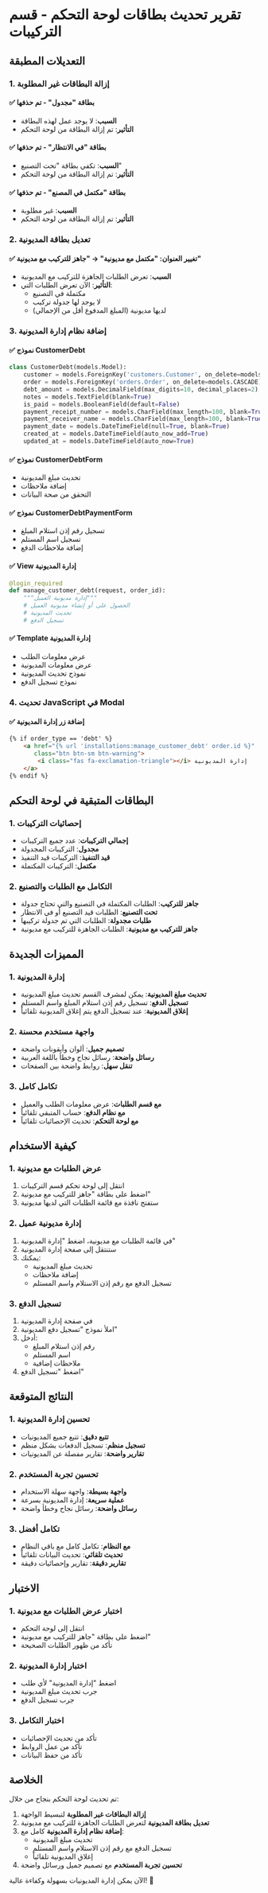 # تقرير تحديث بطاقات لوحة التحكم - قسم التركيبات

## التعديلات المطبقة

### 1. إزالة البطاقات غير المطلوبة

#### ✅ **بطاقة "مجدول"** - تم حذفها
- **السبب**: لا يوجد عمل لهذه البطاقة
- **التأثير**: تم إزالة البطاقة من لوحة التحكم

#### ✅ **بطاقة "في الانتظار"** - تم حذفها  
- **السبب**: تكفي بطاقة "تحت التصنيع"
- **التأثير**: تم إزالة البطاقة من لوحة التحكم

#### ✅ **بطاقة "مكتمل في المصنع"** - تم حذفها
- **السبب**: غير مطلوبة
- **التأثير**: تم إزالة البطاقة من لوحة التحكم

### 2. تعديل بطاقة المديونية

#### ✅ **تغيير العنوان**: "مكتمل مع مديونية" → "جاهز للتركيب مع مديونية"
- **السبب**: تعرض الطلبات الجاهزة للتركيب مع المديونية
- **التأثير**: الآن تعرض الطلبات التي:
  - مكتملة في التصنيع
  - لا يوجد لها جدولة تركيب
  - لديها مديونية (المبلغ المدفوع أقل من الإجمالي)

### 3. إضافة نظام إدارة المديونية

#### ✅ **نموذج CustomerDebt**
```python
class CustomerDebt(models.Model):
    customer = models.ForeignKey('customers.Customer', on_delete=models.CASCADE)
    order = models.ForeignKey('orders.Order', on_delete=models.CASCADE)
    debt_amount = models.DecimalField(max_digits=10, decimal_places=2)
    notes = models.TextField(blank=True)
    is_paid = models.BooleanField(default=False)
    payment_receipt_number = models.CharField(max_length=100, blank=True)
    payment_receiver_name = models.CharField(max_length=100, blank=True)
    payment_date = models.DateTimeField(null=True, blank=True)
    created_at = models.DateTimeField(auto_now_add=True)
    updated_at = models.DateTimeField(auto_now=True)
```

#### ✅ **نموذج CustomerDebtForm**
- تحديث مبلغ المديونية
- إضافة ملاحظات
- التحقق من صحة البيانات

#### ✅ **نموذج CustomerDebtPaymentForm**
- تسجيل رقم إذن استلام المبلغ
- تسجيل اسم المستلم
- إضافة ملاحظات الدفع

#### ✅ **View إدارة المديونية**
```python
@login_required
def manage_customer_debt(request, order_id):
    """إدارة مديونية العميل"""
    # الحصول على أو إنشاء مديونية العميل
    # تحديث المديونية
    # تسجيل الدفع
```

#### ✅ **Template إدارة المديونية**
- عرض معلومات الطلب
- عرض معلومات المديونية
- نموذج تحديث المديونية
- نموذج تسجيل الدفع

### 4. تحديث JavaScript في Modal

#### ✅ **إضافة زر إدارة المديونية**
```html
{% if order_type == 'debt' %}
    <a href="{% url 'installations:manage_customer_debt' order.id %}" 
       class="btn btn-sm btn-warning">
        <i class="fas fa-exclamation-triangle"></i> إدارة المديونية
    </a>
{% endif %}
```

## البطاقات المتبقية في لوحة التحكم

### 1. إحصائيات التركيبات
- **إجمالي التركيبات**: عدد جميع التركيبات
- **مجدول**: التركيبات المجدولة
- **قيد التنفيذ**: التركيبات قيد التنفيذ
- **مكتمل**: التركيبات المكتملة

### 2. التكامل مع الطلبات والتصنيع
- **جاهز للتركيب**: الطلبات المكتملة في التصنيع والتي تحتاج جدولة
- **تحت التصنيع**: الطلبات قيد التصنيع أو في الانتظار
- **طلبات مجدولة**: الطلبات التي تم جدولة تركيبها
- **جاهز للتركيب مع مديونية**: الطلبات الجاهزة للتركيب مع مديونية

## المميزات الجديدة

### 1. إدارة المديونية
- **تحديث مبلغ المديونية**: يمكن لمشرف القسم تحديث مبلغ المديونية
- **تسجيل الدفع**: تسجيل رقم إذن استلام المبلغ واسم المستلم
- **إغلاق المديونية**: عند تسجيل الدفع يتم إغلاق المديونية تلقائياً

### 2. واجهة مستخدم محسنة
- **تصميم جميل**: ألوان وأيقونات واضحة
- **رسائل واضحة**: رسائل نجاح وخطأ باللغة العربية
- **تنقل سهل**: روابط واضحة بين الصفحات

### 3. تكامل كامل
- **مع قسم الطلبات**: عرض معلومات الطلب والعميل
- **مع نظام الدفع**: حساب المتبقي تلقائياً
- **مع لوحة التحكم**: تحديث الإحصائيات تلقائياً

## كيفية الاستخدام

### 1. عرض الطلبات مع مديونية
1. انتقل إلى لوحة تحكم قسم التركيبات
2. اضغط على بطاقة "جاهز للتركيب مع مديونية"
3. ستفتح نافذة مع قائمة الطلبات التي لديها مديونية

### 2. إدارة مديونية عميل
1. في قائمة الطلبات مع مديونية، اضغط "إدارة المديونية"
2. ستنتقل إلى صفحة إدارة المديونية
3. يمكنك:
   - تحديث مبلغ المديونية
   - إضافة ملاحظات
   - تسجيل الدفع مع رقم إذن الاستلام واسم المستلم

### 3. تسجيل الدفع
1. في صفحة إدارة المديونية
2. املأ نموذج "تسجيل دفع المديونية"
3. أدخل:
   - رقم إذن استلام المبلغ
   - اسم المستلم
   - ملاحظات إضافية
4. اضغط "تسجيل الدفع"

## النتائج المتوقعة

### 1. تحسين إدارة المديونية
- **تتبع دقيق**: تتبع جميع المديونيات
- **تسجيل منظم**: تسجيل الدفعات بشكل منظم
- **تقارير واضحة**: تقارير مفصلة عن المديونيات

### 2. تحسين تجربة المستخدم
- **واجهة بسيطة**: واجهة سهلة الاستخدام
- **عملية سريعة**: إدارة المديونية بسرعة
- **رسائل واضحة**: رسائل نجاح وخطأ واضحة

### 3. تكامل أفضل
- **مع النظام**: تكامل كامل مع باقي النظام
- **تحديث تلقائي**: تحديث البيانات تلقائياً
- **تقارير دقيقة**: تقارير وإحصائيات دقيقة

## الاختبار

### 1. اختبار عرض الطلبات مع مديونية
- انتقل إلى لوحة التحكم
- اضغط على بطاقة "جاهز للتركيب مع مديونية"
- تأكد من ظهور الطلبات الصحيحة

### 2. اختبار إدارة المديونية
- اضغط "إدارة المديونية" لأي طلب
- جرب تحديث مبلغ المديونية
- جرب تسجيل الدفع

### 3. اختبار التكامل
- تأكد من تحديث الإحصائيات
- تأكد من عمل الروابط
- تأكد من حفظ البيانات

## الخلاصة

تم تحديث لوحة التحكم بنجاح من خلال:
1. **إزالة البطاقات غير المطلوبة** لتبسيط الواجهة
2. **تعديل بطاقة المديونية** لتعرض الطلبات الجاهزة للتركيب مع مديونية
3. **إضافة نظام إدارة المديونية** كامل مع:
   - تحديث مبلغ المديونية
   - تسجيل الدفع مع رقم إذن الاستلام واسم المستلم
   - إغلاق المديونية تلقائياً
4. **تحسين تجربة المستخدم** مع تصميم جميل ورسائل واضحة

الآن يمكن إدارة المديونيات بسهولة وكفاءة عالية! 🎉 